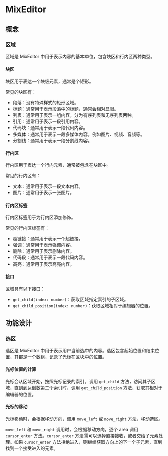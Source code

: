 # MixEditor
## 概念
### 区域
区域是 MixEditor 中用于表示内容的基本单位，包含块区和行内区两种类型。

#### 块区
块区用于表达一个块级元素，通常是个矩形。

常见的块区有：
* 段落：没有特殊样式的矩形区域。
* 标题：通常用于表示段落中的标题，通常会相对显眼。
* 列表：通常用于表示一组内容，分为有序列表和无序列表两种。
* 引用：通常用于表示一段引用内容。
* 代码块：通常用于表示一段代码内容。
* 多媒体：通常用于表示一段多媒体内容，例如图片、视频、音频等。
* 分割线：通常用于表示一段分割线内容。

#### 行内区
行内区用于表达一个行内元素，通常被包含在块区中。

常见的行内区有：
* 文本：通常用于表示一段文本内容。
* 图片：通常用于表示一张图片。

#### 行内区标签
行内区标签用于为行内区添加修饰。

常见的行内区标签有：
* 超链接：通常用于表示一个超链接。
* 强调：通常用于表示强调内容。
* 删除：通常用于表示删除内容。
* 代码段：通常用于表示一段代码内容。
* 高亮：通常用于表示高亮内容。

#### 接口
区域具有以下接口：
* `get_child(index: number)`：获取区域指定索引的子区域。
* `get_child_position(index: number)`：获取区域相对于编辑器的位置。

## 功能设计
### 选区
选区是 MixEditor 中用于表示用户当前选中的内容。选区包含起始位置和结束位置，其都是一个数组，记录了光标在区块中的位置。

#### 光标位置的计算
光标会从区域开始，按照光标记录的索引，调用 `get_child` 方法，访问其子区域，直到到达倒数第二个索引时，调用 `get_child_position` 方法，获取其相对于编辑器的位置。

#### 光标的移动
光标移动时，会根据移动方向，调用 `move_left` 或 `move_right` 方法，移动选区。

`move_left` 和 `move_right` 调用时，会根据移动方向，逐个 area 调用 `cursor_enter` 方法。`cursor_enter` 方法需可以选择直接接收，或者交给子元素处理。如果 `cursor_enter` 方法拒绝进入，则继续获取方向上的下一个子元素，直到找到一个接受进入的元素。

